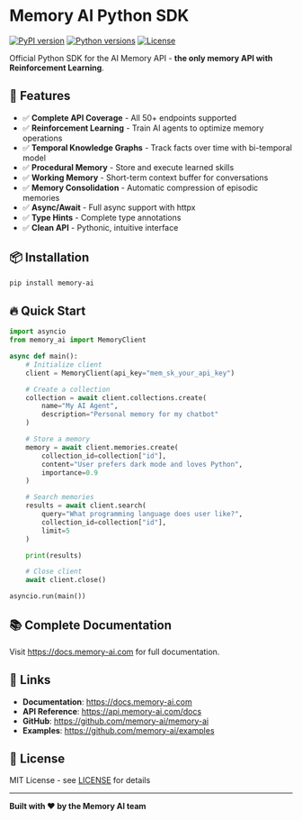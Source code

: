# Memory AI Python SDK

[![PyPI version](https://img.shields.io/pypi/v/memory-ai.svg)](https://pypi.org/project/memory-ai/)
[![Python versions](https://img.shields.io/pypi/pyversions/memory-ai.svg)](https://pypi.org/project/memory-ai/)
[![License](https://img.shields.io/badge/license-MIT-blue.svg)](LICENSE)

Official Python SDK for the AI Memory API - **the only memory API with Reinforcement Learning**.

## 🚀 Features

- ✅ **Complete API Coverage** - All 50+ endpoints supported
- ✅ **Reinforcement Learning** - Train AI agents to optimize memory operations
- ✅ **Temporal Knowledge Graphs** - Track facts over time with bi-temporal model
- ✅ **Procedural Memory** - Store and execute learned skills
- ✅ **Working Memory** - Short-term context buffer for conversations
- ✅ **Memory Consolidation** - Automatic compression of episodic memories
- ✅ **Async/Await** - Full async support with httpx
- ✅ **Type Hints** - Complete type annotations
- ✅ **Clean API** - Pythonic, intuitive interface

## 📦 Installation

```bash
pip install memory-ai
```

## 🔥 Quick Start

```python
import asyncio
from memory_ai import MemoryClient

async def main():
    # Initialize client
    client = MemoryClient(api_key="mem_sk_your_api_key")

    # Create a collection
    collection = await client.collections.create(
        name="My AI Agent",
        description="Personal memory for my chatbot"
    )

    # Store a memory
    memory = await client.memories.create(
        collection_id=collection["id"],
        content="User prefers dark mode and loves Python",
        importance=0.9
    )

    # Search memories
    results = await client.search(
        query="What programming language does user like?",
        collection_id=collection["id"],
        limit=5
    )

    print(results)

    # Close client
    await client.close()

asyncio.run(main())
```

## 📚 Complete Documentation

Visit https://docs.memory-ai.com for full documentation.

## 🔗 Links

- **Documentation**: https://docs.memory-ai.com
- **API Reference**: https://api.memory-ai.com/docs
- **GitHub**: https://github.com/memory-ai/memory-ai
- **Examples**: https://github.com/memory-ai/examples

## 📄 License

MIT License - see [LICENSE](LICENSE) for details

---

**Built with ❤️ by the Memory AI team**
